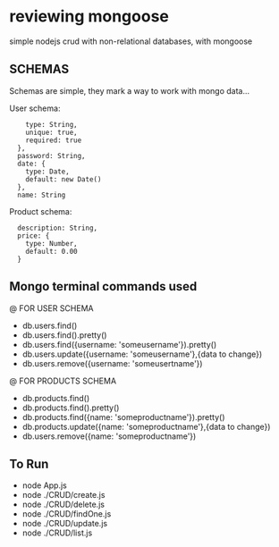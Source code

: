 # reviewing mongoose
simple nodejs crud with non-relational databases, with mongoose

## SCHEMAS

Schemas are simple, they mark a way to work with mongo data...

User schema:
```username: {
    type: String,
    unique: true,
    required: true
  },
  password: String,
  date: {
    type: Date,
    default: new Date()
  },
  name: String
```

Product schema:
```name: String,
  description: String,
  price: {
    type: Number,
    default: 0.00
  }
```

## Mongo terminal commands used

@ FOR USER SCHEMA
* db.users.find()
* db.users.find().pretty()
* db.users.find({username: 'someusername'}).pretty()
* db.users.update({username: 'someusername'},{data to change})
* db.users.remove({username: 'someusertname'})

@ FOR PRODUCTS SCHEMA
* db.products.find()
* db.products.find().pretty()
* db.products.find({name: 'someproductname'}).pretty()
* db.products.update({name: 'someproductname'},{data to change})
* db.users.remove({name: 'someproductname'})

## To Run

* node App.js
* node ./CRUD/create.js
* node ./CRUD/delete.js
* node ./CRUD/findOne.js
* node ./CRUD/update.js
* node ./CRUD/list.js